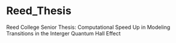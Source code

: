 # Reed_Thesis
Reed College Senior Thesis: Computational Speed Up in Modeling Transitions in the Interger Quantum Hall Effect
